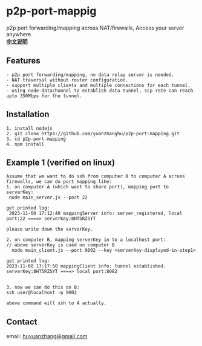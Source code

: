 # p2p-port-mappig
p2p port forwarding/mapping across NAT/firewalls, Access your server anywhere.
<br />
<a href="https://github.com/yuanzhanghu/p2p-port-mapping/blob/master/README_Chinese.md"><strong>中文说明</strong></a>
## Features
```
- p2p port forwarding/mapping, no data relay server is needed.
- NAT traversal without router configuration.
- support multiple clients and multiple connections for each tunnel.
- using node-datachannel to establish data tunnel, scp rate can reach upto 350Mbps for the tunnel.
```
## Installation
```
1. install nodejs
2. git clone https://github.com/yuanzhanghu/p2p-port-mapping.git
3. cd p2p-port-mapping
4. npm install
```
## Example 1 (verified on linux)
```
Assume that we want to do ssh from computer B to computer A across firewalls, we can do port mapping like:
1. on computer A (which want to share port), mapping port to serverKey:
 node main_server.js --port 22

get printed log:
 2023-11-08 17:12:40 mappingServer info: server_registered, local port:22 ====> serverKey:8HT5RZSYT

please write down the serverKey.

2. on computer B, mapping serverKey in to a localhost port:
// above serverKey is used on computer B
  node main_client.js --port 9002 --key <serverKey-displayed-in-step1>

get printed log:
2023-11-08 17:17:50 mappingClient info: tunnel established. serverKey:8HT5RZSYT ====> local port:8082


3. now we can do this on B:
ssh user@localhost -p 9002

above command will ssh to A actually.
```

## Contact
email: huyuanzhang@gmail.com
